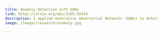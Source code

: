 ```yaml
---
title: Anomaly Detection with GANs
link: https://arxiv.org/abs/2105.02434
description: I applied Generative Adversarial Networks (GANs) to detect anomalous images in the Hyper-Suprime Cam survey. We found galaxy mergers, tidal features, and extreme star-formers, and even some unexplained images. Find more weird galaxies yourself <a href="https://weirdgalaxi.es">here</a>.
image: /images/research/anomaly.jpg

---
```

